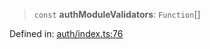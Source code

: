 > `const` **authModuleValidators**: `Function`[]

Defined in: [auth/index.ts:76](https://github.com/insaneonai/vibe/blob/a111fa4211a87a6c416016363bd99415cd0dedd7/backend/src/modules/auth/index.ts#L76)
